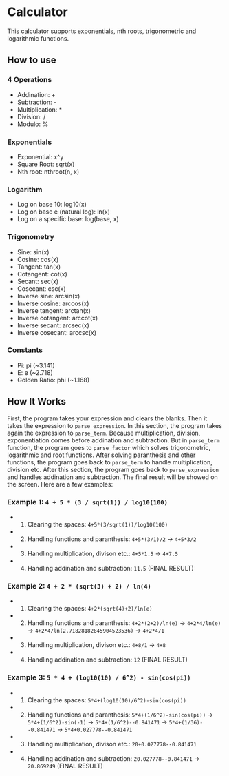 # Calculator
This calculator supports exponentials, nth roots, trigonometric and logarithmic functions.
## How to use
### 4 Operations
- Addination: +
- Subtraction: -
- Multiplication: *
- Division: /
- Modulo: %
### Exponentials
- Exponential: x^y
- Square Root: sqrt(x)
- Nth root: nthroot(n, x)
### Logarithm
- Log on base 10: log10(x)
- Log on base e (natural log): ln(x)
- Log on a specific base: log(base, x)
### Trigonometry
- Sine: sin(x)
- Cosine: cos(x)
- Tangent: tan(x)
- Cotangent: cot(x)
- Secant: sec(x)
- Cosecant: csc(x)
- Inverse sine: arcsin(x)
- Inverse cosine: arccos(x)
- Inverse tangent: arctan(x)
- Inverse cotangent: arccot(x)
- Inverse secant: arcsec(x)
- Inverse cosecant: arccsc(x)
### Constants
- Pi: pi (~3.141)
- E: e (~2.718)
- Golden Ratio: phi (~1.168)
## How It Works
First, the program takes your expression and clears the blanks. Then it takes the expression to `parse_expression`. In this section, the program takes again the expression to `parse_term`. Because multiplication, division, exponentiation comes before addination and subtraction. But in `parse_term` function, the program goes to `parse_factor` which solves trigonometric, logarithmic and root functions. After solving paranthesis and other functions, the program goes back to `parse_term` to handle multiplication, division etc. After this section, the program goes back to `parse_expression` and handles addination and subtraction. The final result will be showed on the screen. Here are a few examples:<br/>
### Example 1: `4 + 5 * (3 / sqrt(1)) / log10(100)`
- 1. Clearing the spaces: `4+5*(3/sqrt(1))/log10(100)`
- 2. Handling functions and paranthesis: `4+5*(3/1)/2` -> `4+5*3/2`
- 3. Handling multiplication, divison etc.: `4+5*1.5` -> `4+7.5`
- 4. Handling addination and subtraction: `11.5` (FINAL RESULT)
### Example 2: `4 + 2 * (sqrt(3) + 2) / ln(4)`
- 1. Clearing the spaces: `4+2*(sqrt(4)+2)/ln(e)`
- 2. Handling functions and paranthesis: `4+2*(2+2)/ln(e)` -> `4+2*4/ln(e)` -> `4+2*4/ln(2.71828182845904523536)` -> `4+2*4/1`
- 3. Handling multiplication, divison etc.: `4+8/1` -> `4+8`
- 4. Handling addination and subtraction: `12` (FINAL RESULT)
### Example 3: `5 * 4 + (log10(10) / 6^2) - sin(cos(pi))`
- 1. Clearing the spaces: `5*4+(log10(10)/6^2)-sin(cos(pi))`
- 2. Handling functions and paranthesis: `5*4+(1/6^2)-sin(cos(pi))` -> `5*4+(1/6^2)-sin(-1)` -> `5*4+(1/6^2)--0.841471` -> `5*4+(1/36)--0.841471` -> `5*4+0.027778--0.841471`
- 3. Handling multiplication, divison etc.: `20+0.027778--0.841471`
- 4. Handling addination and subtraction: `20.027778--0.841471` -> `20.869249` (FINAL RESULT)

